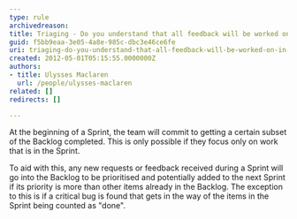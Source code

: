 ```yaml
---
type: rule
archivedreason: 
title: Triaging - Do you understand that all feedback will be worked on in the next Sprint?
guid: f5bb9eaa-3e05-4a8e-985c-dbc3e46ce6fe
uri: triaging-do-you-understand-that-all-feedback-will-be-worked-on-in-the-next-sprint
created: 2012-05-01T05:15:55.0000000Z
authors:
- title: Ulysses Maclaren
  url: /people/ulysses-maclaren
related: []
redirects: []

---
```


At the beginning of a Sprint, the team will commit to getting a certain subset of the Backlog completed. This is only possible if they focus only on work that is in the Sprint. 

<!--endintro-->

To aid with this, any new requests or feedback received during a Sprint will go into the Backlog to be prioritised and potentially added to the next Sprint if its priority is more than other items already in the Backlog. The exception to this is if a critical bug is found that gets in the way of the items in the Sprint being counted as "done".

